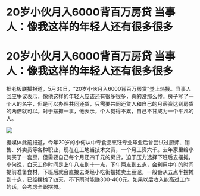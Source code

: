 # 20岁小伙月入6000背百万房贷 当事人：像我这样的年轻人还有很多很多

# 20岁小伙月入6000背百万房贷 当事人：像我这样的年轻人还有很多很多

据老板联播报道，5月30日，“20岁小伙月入6000背百万房贷”登上热搜。当事人回应争议表示，像他这样的年轻人应该还有很多很多，真的没那么惨。房子写了一个人的名字，但是可以办理共同还贷，只需要共同还贷人和自己的月薪资达到房贷的两倍就可以。对于摆摊一事，他表示，个人觉得不累，自己不甘成为一个平凡的人。

![](https://inews.gtimg.com/om_bt/OU1x2MMgxo3plQMBqgozqs4nj9wypx5TI86CxUAykPz8YAA/1000)

据媒体此前报道，今年20岁的小何从中专食品烹饪专业毕业后曾尝试过厨师、销售、外卖员等各种职业，现在在工地当技术文员，一个月工资六千。去年家里给小何买了一套房，但需要自己每个月还四千元的房贷，迫于压力选择下班后去摆摊，小何说，白天工作时间是上午八点到十一点，下午两点到五点，会利用中午的时间提前准备食材，下班后就会直接去湖经小吃街摆摊卖土豆泥，一般会从五点半摆摊到十点，已经摆摊了四天，不下雨时能赚300-400元。如果以后收入能高过工作的话，会考虑全职摆摊。

